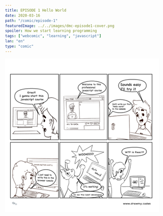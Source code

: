 ```yaml
---
title: EPISODE 1 Hello World
date: 2020-03-16
path: "/comic/episode-1"
featuredImage: ../../images/dmc-episode1-cover.png
spoiler: How we start learning programming
tags: ["webcomic", "learning", "javascript"]
lan: "en"
type: "comic"
---
```


![Comic 1](../../images/dmc-episode-1.png)
